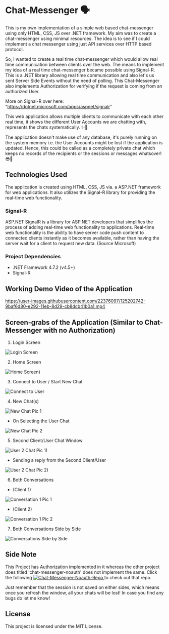 # Chat-Messenger 🗣
This is my own implementation of a simple web based chat-messenger using only HTML, CSS, JS over .NET framework.
My aim was to create a chat-messenger using minimal resources. The idea is to see if I could implement a chat messenger using just API services over HTTP based protocol.

So, I wanted to create a real time chat-messenger which would allow real time communication between clients over the web.
The means to implement my idea of a real time chat-messenger became possible using Signal-R. This is a .NET library allowing real time communication and also let's us sent Server Side Events without the need of polling. This Chat-Messenger also implements Authorization for verifying if the request is coming from an authorized User.

More on Signal-R over here: "https://dotnet.microsoft.com/apps/aspnet/signalr"

This web application allows multiple clients to communicate with each other real time, it shows the different User Accounts we are chatting with, represents the chats systematically. ✨🤩

The application doesn't make use of any database, it's purely running on the system memory i.e. the User Accounts might be lost if the application is updated. 
Hence, this could be called as a completely private chat which keeps no records of the recipients or the sessions or messages whatsover! 😎👥

## Technologies Used
The application is created using HTML, CSS, JS via. a ASP.NET framework for web applications. It also utilizes the Signal-R library for providing the real-time web functionality.

### Signal-R 
ASP.NET SignalR is a library for ASP.NET developers that simplifies the process of adding real-time web functionality to applications. Real-time web functionality is the ability to have server code push content to connected clients instantly as it becomes available, rather than having the server wait for a client to request new data. (Source Microsoft)

### Project Dependencies
- .NET Framework 4.7.2 (v4.5+)
- Signal-R

## Working Demo Video of the Application

https://user-images.githubusercontent.com/22376097/125202742-9baf6d80-e292-11eb-8d29-cb8dcb41b0a1.mp4

## Screen-grabs of the Application (Similar to Chat-Messenger with no Authorization)

1. Login Screen

![Login Screen](https://user-images.githubusercontent.com/22376097/125202257-6275fe00-e290-11eb-9492-e54177c97343.png)

2. Home Screen

![Home Screen)](https://user-images.githubusercontent.com/22376097/125202282-8afdf800-e290-11eb-895c-8e79da37f01f.png)

3. Connect to User / Start New Chat

![Connect to User](https://user-images.githubusercontent.com/22376097/125202297-9fda8b80-e290-11eb-934c-849dee6c2e1d.png)

4. New Chat(s)

![New Chat Pic 1](https://user-images.githubusercontent.com/22376097/125202343-d31d1a80-e290-11eb-9fc1-62c61a6e16f3.png)

- On Selecting the User Chat

![New Chat Pic 2](https://user-images.githubusercontent.com/22376097/125202362-ed56f880-e290-11eb-9531-9028d85079ab.png)

5. Second Client/User Chat Window

![User 2 Chat Pic 1)](https://user-images.githubusercontent.com/22376097/125202417-1c6d6a00-e291-11eb-8d27-1cefe9f88bf3.png)

- Sending a reply from the Second Client/User

![User 2 Chat Pic 2)](https://user-images.githubusercontent.com/22376097/125202416-1b3c3d00-e291-11eb-9d3f-2f712b1d2607.png)

6. Both Conversations

- (Client 1)

![Conversation 1 Pic 1](https://user-images.githubusercontent.com/22376097/125202471-5e96ab80-e291-11eb-9b76-9544057248f0.png)

- (Client 2)

![Conversation 1 Pic 2](https://user-images.githubusercontent.com/22376097/125202470-5d657e80-e291-11eb-9b2a-53c5e0a7cf6e.png)

7. Both Conversations Side by Side

![Conversations Side by Side](https://user-images.githubusercontent.com/22376097/125202522-956cc180-e291-11eb-9cf6-1b71c7bbbc4e.png)

## Side Note
<p>
  This Project has Authorization implemented in it whereas the other project does titled 'chat-messenger-noauth' does not implement the same.
  Click the following 
  <a href="https://github.com/RaKeerS/chat-messenger-noauth">
    <img src="https://img.shields.io/badge/Github-chat--messenger--noauth-green?label=github&amp;logo=github" alt="Chat-Messenger-Noauth-Repo">
  </a> to check out that repo.
</p>

Just remember that the session is not saved on either sides, which means once you refresh the window, all your chats will be lost!
In case you find any bugs do let me know!

## License

This project is licensed under the MIT License.
